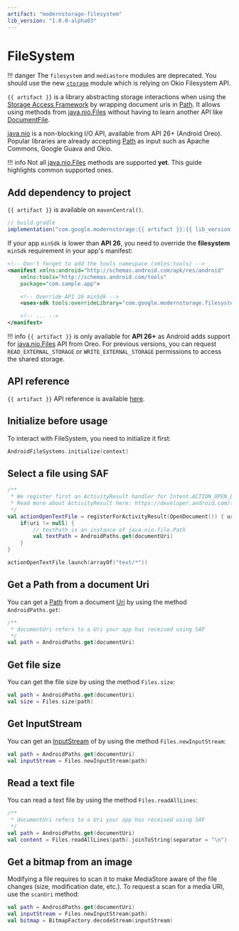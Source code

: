 ```yaml
---
artifact: "modernstorage-filesystem"
lib_version: "1.0.0-alpha03"
---
```


# FileSystem

!!! danger
    The `filesystem` and `mediastore` modules are deprecated. You should use the new [`storage`][storage_guide]
    module which is relying on Okio Filesystem API.

`{{ artifact }}` is a library abstracting storage interactions when using the
[Storage Access Framework][saf_guide] by wrapping document uris in [Path][path_api]. It allows using
methods from [java.nio.Files][java.nio.Files_api] without having to learn another API like
[DocumentFile][DocumentFile_api].

[java.nio][java.nio_api] is a non-blocking I/O API, available from API 26+ (Android Oreo). Popular
libraries are already accepting [Path][path_api] as input such as Apache Commons, Google Guava and
Okio.

!!! info
    Not all [java.nio.Files][java.nio.Files_api] methods are supported **yet**. This guide
    highlights common supported ones.

## Add dependency to project

`{{ artifact }}` is available on `mavenCentral()`.

```groovy
// build.gradle
implementation("com.google.modernstorage:{{ artifact }}:{{ lib_version }}")
```

If your app `minSdk` is lower than **API 26**, you need to override the **filesystem** `minSdk`
requirement in your app's manifest:

```xml
<!-- Don't forget to add the tools namespace (xmlns:tools) -->
<manifest xmlns:android="http://schemas.android.com/apk/res/android"
    xmlns:tools="http://schemas.android.com/tools"
    package="com.sample.app">

    <!-- Override API 26 minSdk -->
    <uses-sdk tools:overrideLibrary="com.google.modernstorage.filesystem" />

    <!-- ... -->
</manifest>
```

!!! info
    `{{ artifact }}` is only available for **API 26+** as Android adds support for
    [java.nio.Files][java.nio.Files_api] API from Oreo. For previous versions, you can request
    `READ_EXTERNAL_STORAGE` or `WRITE_EXTERNAL_STORAGE` permissions to access the shared storage.

## API reference
`{{ artifact }}` API reference is available [here][api_reference].

## Initialize before usage
To interact with FileSystem, you need to initialize it first:

```kotlin
AndroidFileSystems.initialize(context)
```

## Select a file using SAF
```kotlin
/**
 * We register first an ActivityResult handler for Intent.ACTION_OPEN_DOCUMENT
 * Read more about ActivityResult here: https://developer.android.com/training/basics/intents/result
 */
val actionOpenTextFile = registerForActivityResult(OpenDocument()) { uri ->
    if(uri != null) {
        // textPath is an instance of java.nio.file.Path
        val textPath = AndroidPaths.get(documentUri)
    }
}

actionOpenTextFile.launch(arrayOf("text/*"))
```

## Get a Path from a document Uri
You can get a [Path][path_api] from a document [Uri][Uri_api] by using the method
`AndroidPaths.get`:

```kotlin
/**
 * documentUri refers to a Uri your app has received using SAF
 */
val path = AndroidPaths.get(documentUri)
```

## Get file size
You can get the file size by using the method `Files.size`:

```kotlin
val path = AndroidPaths.get(documentUri)
val size = Files.size(path)
```

## Get InputStream
You can get an [InputStream][InputStream_api] of by using the method `Files.newInputStream`:

```kotlin
val path = AndroidPaths.get(documentUri)
val inputStream = Files.newInputStream(path)
```

## Read a text file
You can read a text file by using the method `Files.readAllLines`:

```kotlin
/**
 * documentUri refers to a Uri your app has received using SAF
 */
val path = AndroidPaths.get(documentUri)
val content = Files.readAllLines(path).joinToString(separator = "\n")
```

## Get a bitmap from an image
Modifying a file requires to scan it to make MediaStore aware of the file changes (size,
modification date, etc.). To request a scan for a media URI, use the `scanUri` method:

```kotlin
val path = AndroidPaths.get(documentUri)
val inputStream = Files.newInputStream(path)
val bitmap = BitmapFactory.decodeStream(inputStream)
```

[saf_guide]: https://developer.android.com/guide/topics/providers/document-provider
[path_api]: https://developer.android.com/reference/java/nio/file/Path
[java.nio.Files_api]: https://developer.android.com/reference/kotlin/java/nio/file/Files
[DocumentFile_api]: https://developer.android.com/reference/kotlin/androidx/documentfile/provider/DocumentFile
[java.nio_api]: https://developer.android.com/reference/java/nio/package-summary
[Uri_api]: https://developer.android.com/reference/kotlin/android/net/Uri
[api_reference]: /modernstorage/api/filesystem/
[InputStream_api]: https://developer.android.com/reference/kotlin/java/io/InputStream
[storage_guide]: ../storage
